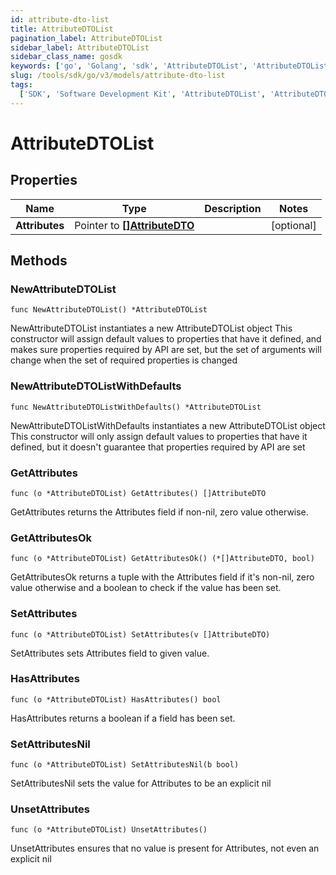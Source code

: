 ```yaml
---
id: attribute-dto-list
title: AttributeDTOList
pagination_label: AttributeDTOList
sidebar_label: AttributeDTOList
sidebar_class_name: gosdk
keywords: ['go', 'Golang', 'sdk', 'AttributeDTOList', 'AttributeDTOList']
slug: /tools/sdk/go/v3/models/attribute-dto-list
tags:
  ['SDK', 'Software Development Kit', 'AttributeDTOList', 'AttributeDTOList']
---
```


# AttributeDTOList

## Properties

| Name | Type | Description | Notes |
| --- | --- | --- | --- |
| **Attributes** | Pointer to [**[]AttributeDTO**](attribute-dto) |  | [optional] |

## Methods

### NewAttributeDTOList

`func NewAttributeDTOList() *AttributeDTOList`

NewAttributeDTOList instantiates a new AttributeDTOList object This constructor will assign default values to properties that have it defined, and makes sure properties required by API are set, but the set of arguments will change when the set of required properties is changed

### NewAttributeDTOListWithDefaults

`func NewAttributeDTOListWithDefaults() *AttributeDTOList`

NewAttributeDTOListWithDefaults instantiates a new AttributeDTOList object This constructor will only assign default values to properties that have it defined, but it doesn't guarantee that properties required by API are set

### GetAttributes

`func (o *AttributeDTOList) GetAttributes() []AttributeDTO`

GetAttributes returns the Attributes field if non-nil, zero value otherwise.

### GetAttributesOk

`func (o *AttributeDTOList) GetAttributesOk() (*[]AttributeDTO, bool)`

GetAttributesOk returns a tuple with the Attributes field if it's non-nil, zero value otherwise and a boolean to check if the value has been set.

### SetAttributes

`func (o *AttributeDTOList) SetAttributes(v []AttributeDTO)`

SetAttributes sets Attributes field to given value.

### HasAttributes

`func (o *AttributeDTOList) HasAttributes() bool`

HasAttributes returns a boolean if a field has been set.

### SetAttributesNil

`func (o *AttributeDTOList) SetAttributesNil(b bool)`

SetAttributesNil sets the value for Attributes to be an explicit nil

### UnsetAttributes

`func (o *AttributeDTOList) UnsetAttributes()`

UnsetAttributes ensures that no value is present for Attributes, not even an explicit nil
